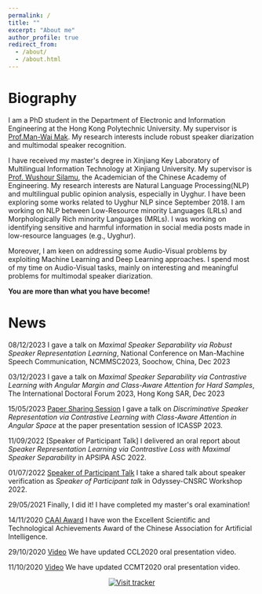 ```yaml
---
permalink: /
title: ""
excerpt: "About me"
author_profile: true
redirect_from: 
  - /about/
  - /about.html
---
```

Biography
======
I am a PhD student in the Department of Electronic and Information Engineering at the Hong Kong Polytechnic University. My supervisor is [Prof.Man-Wai Mak](http://www.eie.polyu.edu.hk/~mwmak/). My research interests include robust speaker diarization and multimodal speaker recognition.

I have received my master's degree in Xinjiang Key Laboratory of Multilingual Information Technology at Xinjiang University. My supervisor is [Prof. Wushour Silamu](http://it.xju.edu.cn/info/1142/1361.htm), the Academician of the Chinese Academy of Engineering. My research interests are Natural Language Processing(NLP) and multilingual public opinion analysis, especially in Uyghur. I have been exploring some works related to Uyghur NLP since September 2018. I am working on NLP between Low-Resource minority Languages (LRLs) and Morphologically Rich minority Languages (MRLs). I was working on identifying sensitive and harmful information in social media posts made in low-resource languages (e.g., Uyghur).

Moreover, I am keen on addressing some Audio-Visual problems by exploiting Machine Learning and Deep Learning approaches. I spend most of my time on Audio-Visual tasks, mainly on interesting and meaningful problems for multimodal speaker diarization.

**You are more than what you have become!**

News
======

08/12/2023 I gave a talk on *Maximal Speaker Separability via Robust Speaker Representation Learning*, National Conference on Man-Machine Speech Communication, NCMMSC2023, Soochow, China, Dec 2023
 
03/12/2023 I gave a talk on *Maximal Speaker Separability via Contrastive Learning with Angular Margin and Class-Aware Attention for Hard Samples*, The International Doctoral Forum 2023, Hong Kong SAR, Dec 2023

15/05/2023 [Paper Sharing Session](https://www.bilibili.com/video/BV1y8411S7Qg/?spm_id_from=333.999.0.0&vd_source=72429a47df312126433e0bb950f77049) I gave a talk on *Discriminative Speaker Representation via Contrastive Learning with Class-Aware Attention in Angular Space* at the paper presentation session of ICASSP 2023.

11/09/2022 [Speaker of Participant Talk] I delivered an oral report about *Speaker Representation Learning via Contrastive Loss with Maximal Speaker Separability* in APSIPA ASC 2022.

01/07/2022 [Speaker of Participant Talk](https://www.bilibili.com/video/BV18S4y1p7xY?p=8&vd_source=72429a47df312126433e0bb950f77049&t=0.9) I take a shared talk about speaker verification as *Speaker of Participant talk* in Odyssey-CNSRC Workshop 2022.

29/05/2021 Finally, I did it! I have completed my master's oral examination!

14/11/2020 [CAAI Award](https://mp.weixin.qq.com/s/HgcGxSYnunYZaDQIU7Tjuw) I have won the Excellent Scientific and Technological Achievements Award of the Chinese Association for Artificial Intelligence.

29/10/2020 [Video](https://hub.baai.ac.cn/view/3391) We have updated CCL2020 oral presentation video.

11/10/2020 [Video](https://www.bilibili.com/video/BV1PD4y197ma?p=6) We have updated CCMT2020 oral presentation video.

<p align="center">
  <a href="https://clustrmaps.com/site/1bnha">
    <img src="https://clustrmaps.com/map_v2.png?cl=ffffff&w=300&t=tt&d=OAgNznmdz5Fw3L7FYL-Pj_2xqMjFZiO76BaC6AWvMzs" alt="Visit tracker">
  </a>
</p>
